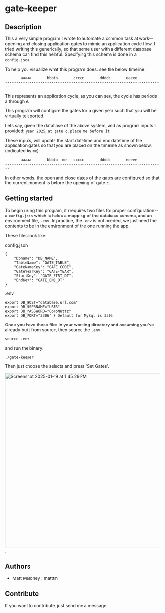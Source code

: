 # gate-keeper

<!-- [![Go Coverage](https://github.com/matttm/gate-keeper/wiki/coverage.svg)](https://raw.githack.com/wiki/matttm/gate-keeper/coverage.html) -->

## Description

This a very simple program I wrote to automate a common task at work--opening and closing application gates to mimic an application cycle flow. I tried writing this generically, so that some user with a different database schema can find this helpful. Specifying this schema is done in a `config.json`.

To help you visualize what this program does. see the below timeline:
```
       aaaaa       bbbbb       ccccc       ddddd       eeeee     
------------------------------------------------------------------------
```
This represents an application cycle, as you can see, the cycle has periods a through e.

This program will configure the gates for a given year such that you will be virtually teleported.

Lets say, given the database of the above system, and as program inputs I provided: `year 2025`, `at gate c`, `place me before it`

These inputs, will update the start datetime and end datetime of the application gates so that you are placed on the timeline as shown below. (indicated by `me`)
```
       aaaaa       bbbbb  me   ccccc       ddddd       eeeee     
------------------------------------------------------------------------
```
In other words, the open and close dates of the gates are configured so that the current moment is before the opening of gate `c`.

## Getting started

To begin using this program, it rrequires two files for proper configuration--a `config.json` which is holds a mapping of the database schema, and an environment file, `.env`. In practice, the `.env` is not needed, we just need the contents to be in the environment of the one running the app.

These files look like:

config.json
```
{
	"Dbname": "DB_NAME",
	"TableName": "GATE_TABLE",
	"GateNameKey": "GATE_CODE",
	"GateYearKey": "GATE-YEAR",
	"StartKey": "GATE_STRT_DT",
	"EndKey": "GATE_END_DT"
}
```

.env
```
export DB_HOST="database.url.com"
export DB_USERNAME="USER"
export DB_PASSWORD="CocoNuttz"
export DB_PORT="3306" # Default for MySql is 3306
```

Once you have these files in your working directory and assuming you've already built from source, then source the `.env`
```
source .env
```
and run the binary:
```
./gate-keeper
```
Then just choose the selects and press 'Set Gates'.

<img width="568" alt="Screenshot 2025-01-19 at 1 45 29 PM" src="https://github.com/user-attachments/assets/83ecfe93-1c49-437a-8bec-5c73b3efbb67" />
.

## Authors

-   Matt Maloney : matttm

## Contribute

If you want to contribute, just send me a message.
